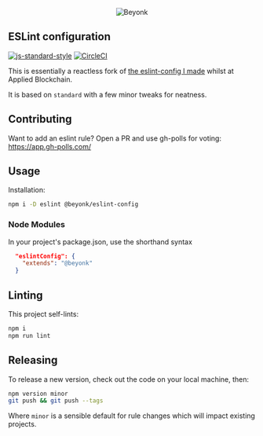 <p align="center">
  <img src="https://user-images.githubusercontent.com/218949/43399071-c35bfd86-9401-11e8-9e11-ffee6888ce8a.png" alt="Beyonk" />
</p>

## ESLint configuration

[![js-standard-style](https://img.shields.io/badge/code%20style-standard-brightgreen.svg)](http://standardjs.com) [![CircleCI](https://circleci.com/gh/beyonk-adventures/eslint-config.svg?style=svg)](https://circleci.com/gh/beyonk-adventures/eslint-config)

This is essentially a reactless fork of [the eslint-config I made](https://github.com/appliedblockchain/eslint-config/) whilst at Applied Blockchain.

It is based on `standard` with a few minor tweaks for neatness.

## Contributing

Want to add an eslint rule? Open a PR and use gh-polls for voting: https://app.gh-polls.com/

## Usage

Installation:

```bash
npm i -D eslint @beyonk/eslint-config
```

### Node Modules

In your project's package.json, use the shorthand syntax

```json
  "eslintConfig": {
    "extends": "@beyonk"
  }
```

## Linting

This project self-lints:

```bash
npm i
npm run lint
```

## Releasing

To release a new version, check out the code on your local machine, then:

```bash
npm version minor
git push && git push --tags
```

Where `minor` is a sensible default for rule changes which will impact existing projects.
